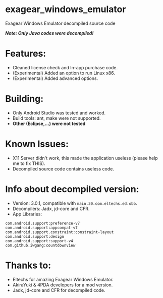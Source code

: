 # exagear_windows_emulator
Exagear Windows Emulator decompiled source code

***Note: Only Java codes were decompiled!***
<br>

# Features:
- Cleaned license check and In-app purchase code. 
- (Experimental) Added an option to run Linux x86.
- (Experimental) Added advanced options.

# Building:
- Only Android Studio was tested and worked.
- Build tools: ant, make were not supported.
- **Other (Eclipse,...) were not tested**

# Known Issues:
- X11 Server didn't work, this made the application useless (please help me to fix THIS).
- Decompiled source code contains useless code.

# Info about decompiled version:
- Version: 3.0.1, compatible with `main.30.com.eltechs.ed.obb`.
- Decompilers: Jadx, jd-core and CFR.
- App Libraries:
```
com.android.support:preference-v7
com.android.support:appcompat-v7
com.android.support.constraint:constraint-layout
com.android.support:design
com.android.support:support-v4
com.github.iwgang:countdownview
```

# Thanks to:
- Eltechs for amazing Exagear Windows Emulator.
- AkiraYuki & 4PDA developers for a mod version.
- Jadx, jd-core and CFR for decompiled code.
